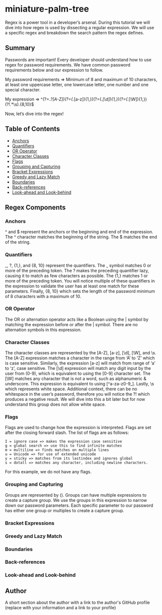 # miniature-palm-tree

Regex is a power tool in a developer’s arsenal. During this tutorial we will dive into how regex is used by dissecting a regular expression. We will use a specific regex and breakdown the search pattern the regex defines.

## Summary

Passwords are important! Every developer should understand how to use regex for password requirements. We have common password requirements below and our expression to follow.

My password requirements => Minimum of 8 and maximum of 10 characters, at least one uppercase letter, one lowercase letter, one number and one special character.

My expression => ^(?=._?[A-Z])(?=(._[a-z]){1,})(?=(._[\d]){1,})(?=(._[\W]){1,})(?!.\*\s).{8,10}$

Now, let’s dive into the regex!

## Table of Contents

- [Anchors](#anchors)
- [Quantifiers](#quantifiers)
- [OR Operator](#or-operator)
- [Character Classes](#character-classes)
- [Flags](#flags)
- [Grouping and Capturing](#grouping-and-capturing)
- [Bracket Expressions](#bracket-expressions)
- [Greedy and Lazy Match](#greedy-and-lazy-match)
- [Boundaries](#boundaries)
- [Back-references](#back-references)
- [Look-ahead and Look-behind](#look-ahead-and-look-behind)

## Regex Components

### Anchors

^ and $ represent the anchors or the beginning and end of the expression. The ^ character matches the beginning of the string. The $ matches the end of the string.

### Quantifiers

_, ?, {1,}, and {8, 10} represent the quantifiers. The _ symbol matches 0 or more of the preceding token. The ? makes the preceding quantifier lazy, causing it to match as few characters as possible. The {1,} matches 1 or more of the preceding token. You will notice multiple of these quantifiers in the expression to validate the user has at least one match for these parameters. Finally, {8, 10} which sets the length of the password minimum of 8 characters with a maximum of 10.

### OR Operator

The OR or alternation operator acts like a Boolean using the | symbol by matching the expression before or after the | symbol. There are no alternation symbols in this expression.

### Character Classes

The character classes are represented by the [A-Z], [a-z], [\d], [\W], and \s. The [A-Z] expression matches a character in the range from ‘A’ to ‘Z’ which is case sensitive. Similarly, the expression [a-z] will match from range of ‘a’ to ‘z’, case sensitive. The [\d] expression will match any digit input by the user from (0-9), which is equivalent to using the [0-9] character set. The [\W] matches any character that is not a word, such as alphanumeric & underscore. This expression is equivalent to using [^a-za-z0-9_]. Lastly, \s which represents white space. Additional context, there can be no whitespace in the user’s password, therefore you will notice the ?! which produces a negative result. We will dive into this a bit later but for now understand this group does not allow white space.

### Flags

Flags are used to change how the expression is interpreted. Flags are set after the closing forward slash. The list of flags are as follows:

    I = ignore case => makes the expression case sensitive
    g = global search => use this to find infinite matches
    m = multiline => finds matches on multiple lines
    u = Unicode => for use of extended unicode
    y = sticky => matches from its lastindex and ignores global
    s = dotall => matches any character, including newline characters.

For this example, we do not have any flags.

### Grouping and Capturing

Groups are represented by (). Groups can have multiple expressions to create a capture group. We use the groups in this expression to narrow down our password parameters. Each specific parameter to our password has either one group or multiples to create a capture group.

### Bracket Expressions

### Greedy and Lazy Match

### Boundaries

### Back-references

### Look-ahead and Look-behind

## Author

A short section about the author with a link to the author's GitHub profile (replace with your information and a link to your profile)
